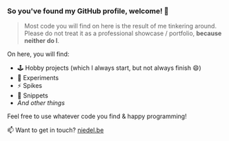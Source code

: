 ### So you've found my GitHub profile, welcome! 👋

> Most code you will find on here is the result of me tinkering around. Please do not treat it as a professional showcase / portfolio, **because neither do I**.

On here, you will find:
- 🕹️ Hobby projects (which I always start, but not always finish 😄)
- 🧪 Experiments
- ⚡ Spikes
- 📄 Snippets
- _And other things_

Feel free to use whatever code you find & happy programming!
 
📫 Want to get in touch? [niedel.be](https://niedel.be)

<!--
**nielsdelestinne/nielsdelestinne** is a ✨ _special_ ✨ repository because its `README.md` (this file) appears on your GitHub profile.
-->
